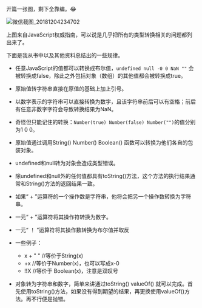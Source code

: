 开篇一张图，剩下全靠编。:joy:

![微信截图_20181204234702](C:\Users\Sam\Desktop\微信截图_20181204234702.png)

上图来自JavaScript权威指南，可以说是几乎把所有的类型转换相关的问题都列出来了。

下面是我从书中以及其他资料总结出的一些规律。

- 任意JavaScript的值都可以转换成布尔值，`undefined null -0 0 NaN ""` 会被转换成false，除此之外包括对象（数组）的其他值都会被转换成true。
- 原始值转字符串直接在原值的基础上加上引号。
- 以数字表示的字符串可以直接转换为数字，且该字符串前后可以有空格；前后有任意非数字字符会导致转换结果为NaN。
- 奇怪但只能记住的转换：`Number(true) Number(false) Number("")`的值分别为1 0 0。
- 原始值通过调用String() Number() Boolean() 函数可以转换为他们各自的包装对象。
- undefined和null转为对象会造成类型错误。
- 除undefined和null外的任何值都具有toString()方法，这个方法的执行结果通常和String()方法的返回结果一致。



- 如果“ + ”运算符的一个操作数是字符串，他将会把另一个操作数转换为字符串。
- 一元“ + ”运算符将其操作符转换为数字。
- 一元“ ！ ”运算符将其操作数转换为布尔值并取反
- 一些例子：
  - x + " " //等价于String(x)
  - +x       //等价于Number(x)，也可以写成x-0
  - !!X       //等价于 Boolean(x)，注意是双叹号



- 对象转为字符串和数字，简单来讲通过toString() valueOf() 就可以完成。首先使用toString()方法，如果没有得到期望的结果，再更换使用valueOf()方法。再不行便是抛错。

